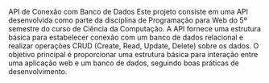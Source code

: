 API de Conexão com Banco de Dados
Este projeto consiste em uma API desenvolvida como parte da disciplina de Programação para Web do 5º semestre do curso de Ciência da Computação. A API fornece uma estrutura básica para estabelecer conexão com um banco de dados relacional e realizar operações CRUD (Create, Read, Update, Delete) sobre os dados. O objetivo principal é proporcionar uma estrutura básica para interação entre uma aplicação web e um banco de dados, seguindo boas práticas de desenvolvimento.

